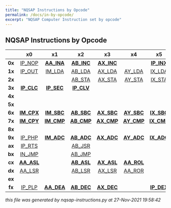 ```yaml
---
title: "NQSAP Instructions by Opcode"
permalink: /docs/in-by-opcode/
excerpt: "NQSAP Computer Instruction set by opcode"
---
```


## NQSAP Instructions by Opcode

|      |  x0  |  x1  |  x2  |  x3  |  x4  |  x5  |  x6  |  x7  |  x8  |  x9  |  xa  |  xb  |  xc  |  xd  |  xe  |  xf  |
|:---: |:---: |:---: |:---: |:---: |:---: |:---: |:---: |:---: |:---: |:---: |:---: |:---: |:---: |:---: |:---: |:---: |
|**0x**|[IP_NOP](../in-details#nop)|[**AA_INA**](../in-details#ina)|[**AB_INC**](../in-details#inc)|[**AX_INC**](../in-details#inc)|      |[**IP_INX**](../in-details#inx)|[**IP_INY**](../in-details#iny)|      |[**AA_NOT**](../in-details#not)|      |      |      |      |      |      |      |
|**1x**|[IP_OUT](../in-details#out)|[IM_LDA](../in-details#lda)|[AB_LDA](../in-details#lda)|[AX_LDA](../in-details#lda)|[AY_LDA](../in-details#lda)|[IX_LDA](../in-details#lda)|[IY_LDA](../in-details#lda)|      |      |[IM_LDX](../in-details#ldx)|[AB_LDX](../in-details#ldx)|[IP_TAX](../in-details#tax)|[AY_LDX](../in-details#ldx)|[IP_TSX](../in-details#tsx)|      |      |
|**2x**|      |      |[AB_STA](../in-details#sta)|[AX_STA](../in-details#sta)|[AY_STA](../in-details#sta)|[IX_STA](../in-details#sta)|[IY_STA](../in-details#sta)|      |      |      |[AB_STX](../in-details#stx)|[IP_TXA](../in-details#txa)|[AY_STX](../in-details#stx)|[IP_TXS](../in-details#txs)|      |      |
|**3x**|[**IP_CLC**](../in-details#clc)|[**IP_SEC**](../in-details#sec)|[**IP_CLV**](../in-details#clv)|      |      |      |      |      |      |[IM_LDY](../in-details#ldy)|[AB_LDY](../in-details#ldy)|[AX_LDY](../in-details#ldy)|[IP_TAY](../in-details#tay)|      |      |      |
|**4x**|      |      |      |      |      |      |      |      |      |      |[AB_STY](../in-details#sty)|[AX_STY](../in-details#sty)|[IP_TYA](../in-details#tya)|      |      |      |
|**5x**|      |      |      |      |      |      |      |      |      |      |      |      |      |      |      |      |
|**6x**|[**IM_CPX**](../in-details#cpx)|[**IM_SBC**](../in-details#sbc)|[**AB_SBC**](../in-details#sbc)|[**AX_SBC**](../in-details#sbc)|[**AY_SBC**](../in-details#sbc)|[**IX_SBC**](../in-details#sbc)|[**IY_SBC**](../in-details#sbc)|[**AB_CPX**](../in-details#cpx)|[IP_PHA](../in-details#pha)|[**IM_EOR**](../in-details#eor)|[**AB_EOR**](../in-details#eor)|[**AX_EOR**](../in-details#eor)|[**AY_EOR**](../in-details#eor)|[**IX_EOR**](../in-details#eor)|[**IY_EOR**](../in-details#eor)|      |
|**7x**|[**IM_CPY**](../in-details#cpy)|[**IM_CMP**](../in-details#cmp)|[**AB_CMP**](../in-details#cmp)|[**AX_CMP**](../in-details#cmp)|[**AY_CMP**](../in-details#cmp)|[**IX_CMP**](../in-details#cmp)|[**IY_CMP**](../in-details#cmp)|[**AB_CPY**](../in-details#cpy)|      |      |      |      |      |      |      |      |
|**8x**|      |      |      |      |      |      |      |      |      |      |      |      |      |      |      |      |
|**9x**|[IP_PHP](../in-details#php)|[**IM_ADC**](../in-details#adc)|[**AB_ADC**](../in-details#adc)|[**AX_ADC**](../in-details#adc)|[**AY_ADC**](../in-details#adc)|[**IX_ADC**](../in-details#adc)|[**IY_ADC**](../in-details#adc)|      |      |      |      |      |      |      |      |      |
|**ax**|[IP_RTS](../in-details#rts)|      |[AB_JSR](../in-details#jsr)|      |      |      |      |      |      |      |      |      |      |      |      |      |
|**bx**|[IN_JMP](../in-details#jmp)|      |[AB_JMP](../in-details#jmp)|      |      |      |      |      |[**AB_BIT**](../in-details#bit)|[**IM_AND**](../in-details#and)|[**AB_AND**](../in-details#and)|[**AX_AND**](../in-details#and)|[**AY_AND**](../in-details#and)|[**IX_AND**](../in-details#and)|[**IY_AND**](../in-details#and)|      |
|**cx**|[**AA_ASL**](../in-details#asl)|      |[**AB_ASL**](../in-details#asl)|[**AX_ASL**](../in-details#asl)|[**AA_ROL**](../in-details#rol)|      |[**AB_ROL**](../in-details#rol)|[**AX_ROL**](../in-details#rol)|[RE_BCS](../in-details#bcs)|[RE_BCC](../in-details#bcc)|[RE_BEQ](../in-details#beq)|[RE_BNE](../in-details#bne)|[RE_BVS](../in-details#bvs)|[RE_BVC](../in-details#bvc)|[RE_BMI](../in-details#bmi)|[RE_BPL](../in-details#bpl)|
|**dx**|[AA_LSR](../in-details#lsr)|      |[AB_LSR](../in-details#lsr)|[AX_LSR](../in-details#lsr)|[AA_ROR](../in-details#ror)|      |[AB_ROR](../in-details#ror)|[AX_ROR](../in-details#ror)|[AB_JCS](../in-details#jcs)|[AB_JCC](../in-details#jcc)|[AB_JEQ](../in-details#jeq)|[AB_JNE](../in-details#jne)|[AB_JVS](../in-details#jvs)|[AB_JVC](../in-details#jvc)|[AB_JMI](../in-details#jmi)|[AB_JPL](../in-details#jpl)|
|**ex**|      |      |      |      |      |      |      |      |[IP_PLA](../in-details#pla)|[**IM_ORA**](../in-details#ora)|[**AB_ORA**](../in-details#ora)|[**AX_ORA**](../in-details#ora)|[**AY_ORA**](../in-details#ora)|[**IX_ORA**](../in-details#ora)|[**IY_ORA**](../in-details#ora)|      |
|**fx**|[IP_PLP](../in-details#plp)|[**AA_DEA**](../in-details#dea)|[**AB_DEC**](../in-details#dec)|[**AX_DEC**](../in-details#dec)|      |[**IP_DEX**](../in-details#dex)|[**IP_DEY**](../in-details#dey)|      |      |      |      |      |      |      |      |      |


*this file was generated by nqsap-instructions.py at 27-Nov-2021 19:58:42*
